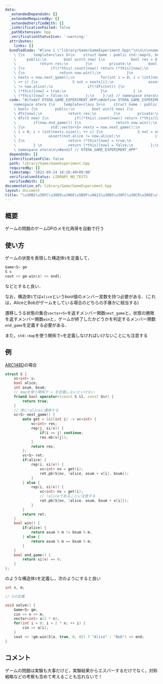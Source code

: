 ```yaml
---
data:
  _extendedDependsOn: []
  _extendedRequiredBy: []
  _extendedVerifiedWith: []
  _isVerificationFailed: false
  _pathExtension: hpp
  _verificationStatusIcon: ':warning:'
  attributes:
    links: []
  bundledCode: "#line 1 \"library/Game/GameExperiment.hpp\"\n\n\n\nnamespace otera\
    \ {\n    template<class S>\n    struct Game : public std::map<S, bool> {\n   \
    \     public:\n        bool win(S now) {\n            bool res = dfs(now);\n \
    \           return res;\n        }\n        private:\n        bool dfs(S now)\
    \ {\n            if((*this).count(now)) return (*this)[now];\n            if(now.end_game())\
    \ {\n                return now.win();\n            }\n            std::vector<S>\
    \ nexts = now.next_game();\n            for(int i = 0; i < (int)nexts.size();\
    \ ++ i) {\n                S nxt = nexts[i];\n                assert(nxt.alice\
    \ != now.alice);\n                if(!dfs(nxt)) {\n                    return\
    \ (*this)[now] = true;\n                }\n            } \n            return\
    \ (*this)[now] = false;\n        };\n    };\n} // namespace otera\n\n\n"
  code: "#ifndef OTERA_GAME_EXPERIMENT_HPP\n#define OTERA_GAME_EXPERIMENT_HPP 1\n\n\
    namespace otera {\n    template<class S>\n    struct Game : public std::map<S,\
    \ bool> {\n        public:\n        bool win(S now) {\n            bool res =\
    \ dfs(now);\n            return res;\n        }\n        private:\n        bool\
    \ dfs(S now) {\n            if((*this).count(now)) return (*this)[now];\n    \
    \        if(now.end_game()) {\n                return now.win();\n           \
    \ }\n            std::vector<S> nexts = now.next_game();\n            for(int\
    \ i = 0; i < (int)nexts.size(); ++ i) {\n                S nxt = nexts[i];\n \
    \               assert(nxt.alice != now.alice);\n                if(!dfs(nxt))\
    \ {\n                    return (*this)[now] = true;\n                }\n    \
    \        } \n            return (*this)[now] = false;\n        };\n    };\n} //\
    \ namespace otera\n\n#endif // OTERA_GAME_EXPERIMENT_HPP"
  dependsOn: []
  isVerificationFile: false
  path: library/Game/GameExperiment.hpp
  requiredBy: []
  timestamp: '2022-09-24 18:26:40+09:00'
  verificationStatus: LIBRARY_NO_TESTS
  verifiedWith: []
documentation_of: library/Game/GameExperiment.hpp
layout: document
title: "\u30B2\u30FC\u30E0\u306E\u5B9F\u9A13\u30B3\u30FC\u30C9\u306E\u7C21\u7565\u5316"
---
```


## 概要

ゲームの問題のゲームDPのメモ化再帰を自動で行う

## 使い方

ゲームの状態を表現した構造体```S```を定義して，

```cpp
Game<S> gm
S s
cout << gm.win(s) << endl;
```
などとすると良い．

なお，構造体```S```では```alice```というbool値のメンバー変数を持つ必要がある．(これは，AliceとBobがゲームをしている場合のどちらの手番かに相当する)

遷移しうる状態の集合```vector<S>```を返すメンバー関数```next_game```と，状態の勝敗を返すメンバー関数```win```と，ゲームが終了したかどうかを判定するメンバー関数```end_game```を定義する必要がある．

また，```std::map```を使う関係で```<```を定義しなければいけないことにも注意する

## 例

[ARC148D](https://atcoder.jp/contests/arc148/tasks/arc148_d)の場合

```cpp
struct S {
    vc<int> v;
    bool alice;
    int asum, bsum;
    // mapを使う関係で < を定義しないといけない
    friend bool operator<(const S &l, const S&r) {
        return true;
    }
    // 常に!aliceに遷移する
    vc<S> next_game() {
        auto get = [&](int i) -> vc<int> {
            vc<int> res;
            rep(j, si(v)) {
                if(i == j) continue;
                res.eb(v[j]);
            }
            return res;
        };
        vc<S> ret;
        if(alice) {
            rep(i, si(v)) {
                vc<int> nv = get(i);
                ret.pb(S{nv, !alice, asum + v[i], bsum});
            }
        } else {
            rep(i, si(v)) {
                vc<int> nv = get(i);
                // !aliceであることに注意する
                ret.pb(S{nv, !alice, asum, bsum + v[i]});
            }
        }
        return ret;
    }
    bool win() {
        if(alice) {
            return asum % m != bsum % m;
        } else {
            return asum % m == bsum % m;
        }
    }
    bool end_game() {
        return si(v) == 0;
    }
};
```

のような構造体```S```を定義し，次のようにすると良い

```cpp
int n, m;

// Sの定義

void solve() {
    Game<S> gm;
    cin >> n >> m;
    vector<int> a(2 * n);
    for(int i = 0; i < 2 * n; ++ i) {
        cin >> a[i];
    }
    cout << (gm.win(S{a, true, 0, 0}) ? "Alice" : "Bob") << end;
}
```
## コメント

ゲームの問題は実験も大事だけど，実験結果からエスパーするだけでなく，対称戦略などの考察も含めて考えることも忘れないで！

